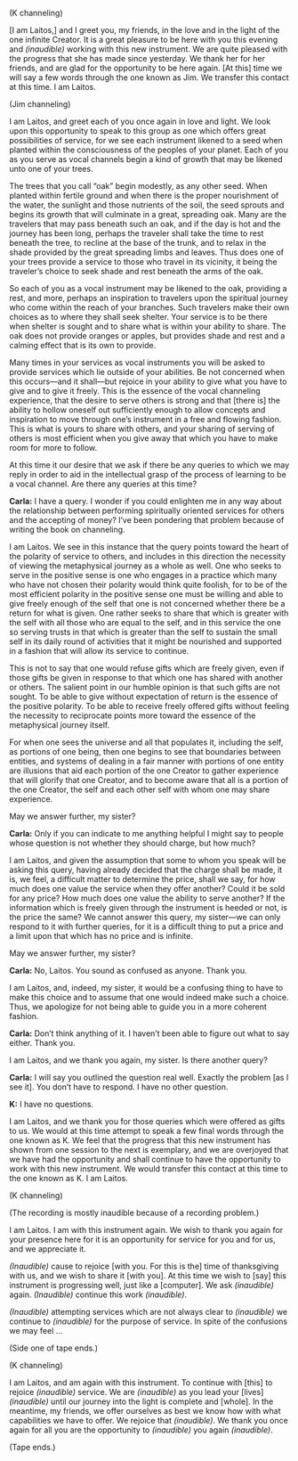 <p class="channel-type">(K channeling)</p>
<p>[I am Laitos,] and I greet you, my friends, in the love and in the light of the one infinite Creator. It is a great pleasure to be here with you this evening and <em>(inaudible)</em> working with this new instrument. We are quite pleased with the progress that she has made since yesterday. We thank her for her friends, and are glad for the opportunity to be here again. [At this] time we will say a few words through the one known as Jim. We transfer this contact at this time. I am Laitos.</p>
<p class="channel-type">(Jim channeling)</p>
<p>I am Laitos, and greet each of you once again in love and light. We look upon this opportunity to speak to this group as one which offers great possibilities of service, for we see each instrument likened to a seed when planted within the consciousness of the peoples of your planet. Each of you as you serve as vocal channels begin a kind of growth that may be likened unto one of your trees.</p>
<p>The trees that you call “oak” begin modestly, as any other seed. When planted within fertile ground and when there is the proper nourishment of the water, the sunlight and those nutrients of the soil, the seed sprouts and begins its growth that will culminate in a great, spreading oak. Many are the travelers that may pass beneath such an oak, and if the day is hot and the journey has been long, perhaps the traveler shall take the time to rest beneath the tree, to recline at the base of the trunk, and to relax in the shade provided by the great spreading limbs and leaves. Thus does one of your trees provide a service to those who travel in its vicinity, it being the traveler’s choice to seek shade and rest beneath the arms of the oak.</p>
<p>So each of you as a vocal instrument may be likened to the oak, providing a rest, and more, perhaps an inspiration to travelers upon the spiritual journey who come within the reach of your branches. Such travelers make their own choices as to where they shall seek shelter. Your service is to be there when shelter is sought and to share what is within your ability to share. The oak does not provide oranges or apples, but provides shade and rest and a calming effect that is its own to provide.</p>
<p>Many times in your services as vocal instruments you will be asked to provide services which lie outside of your abilities. Be not concerned when this occurs—and it shall—but rejoice in your ability to give what you have to give and to give it freely. This is the essence of the vocal channeling experience, that the desire to serve others is strong and that [there is] the ability to hollow oneself out sufficiently enough to allow concepts and inspiration to move through one’s instrument in a free and flowing fashion. This is what is yours to share with others, and your sharing of serving of others is most efficient when you give away that which you have to make room for more to follow.</p>
<p>At this time it our desire that we ask if there be any queries to which we may reply in order to aid in the intellectual grasp of the process of learning to be a vocal channel. Are there any queries at this time?</p>
<p><strong>Carla:</strong> I have a query. I wonder if you could enlighten me in any way about the relationship between performing spiritually oriented services for others and the accepting of money? I’ve been pondering that problem because of writing the book on channeling.</p>
<p>I am Laitos. We see in this instance that the query points toward the heart of the polarity of service to others, and includes in this direction the necessity of viewing the metaphysical journey as a whole as well. One who seeks to serve in the positive sense is one who engages in a practice which many who have not chosen their polarity would think quite foolish, for to be of the most efficient polarity in the positive sense one must be willing and able to give freely enough of the self that one is not concerned whether there be a return for what is given. One rather seeks to share that which is greater with the self with all those who are equal to the self, and in this service the one so serving trusts in that which is greater than the self to sustain the small self in its daily round of activities that it might be nourished and supported in a fashion that will allow its service to continue.</p>
<p>This is not to say that one would refuse gifts which are freely given, even if those gifts be given in response to that which one has shared with another or others. The salient point in our humble opinion is that such gifts are not sought. To be able to give without expectation of return is the essence of the positive polarity. To be able to receive freely offered gifts without feeling the necessity to reciprocate points more toward the essence of the metaphysical journey itself.</p>
<p>For when one sees the universe and all that populates it, including the self, as portions of one being, then one begins to see that boundaries between entities, and systems of dealing in a fair manner with portions of one entity are illusions that aid each portion of the one Creator to gather experience that will glorify that one Creator, and to become aware that all is a portion of the one Creator, the self and each other self with whom one may share experience.</p>
<p>May we answer further, my sister?</p>
<p><strong>Carla:</strong> Only if you can indicate to me anything helpful I might say to people whose question is not whether they should charge, but how much?</p>
<p>I am Laitos, and given the assumption that some to whom you speak will be asking this query, having already decided that the charge shall be made, it is, we feel, a difficult matter to determine the price, shall we say, for how much does one value the service when they offer another? Could it be sold for any price? How much does one value the ability to serve another? If the information which is freely given through the instrument is heeded or not, is the price the same? We cannot answer this query, my sister—we can only respond to it with further queries, for it is a difficult thing to put a price and a limit upon that which has no price and is infinite.</p>
<p>May we answer further, my sister?</p>
<p><strong>Carla:</strong> No, Laitos. You sound as confused as anyone. Thank you.</p>
<p>I am Laitos, and, indeed, my sister, it would be a confusing thing to have to make this choice and to assume that one would indeed make such a choice. Thus, we apologize for not being able to guide you in a more coherent fashion.</p>
<p><strong>Carla:</strong> Don’t think anything of it. I haven’t been able to figure out what to say either. Thank you.</p>
<p>I am Laitos, and we thank you again, my sister. Is there another query?</p>
<p><strong>Carla:</strong> I will say you outlined the question real well. Exactly the problem [as I see it]. You don’t have to respond. I have no other question.</p>
<p><strong>K:</strong> I have no questions.</p>
<p>I am Laitos, and we thank you for those queries which were offered as gifts to us. We would at this time attempt to speak a few final words through the one known as K. We feel that the progress that this new instrument has shown from one session to the next is exemplary, and we are overjoyed that we have had the opportunity and shall continue to have the opportunity to work with this new instrument. We would transfer this contact at this time to the one known as K. I am Laitos.</p>
<p class="channel-type">(K channeling)</p>
<p class="comment">(The recording is mostly inaudible because of a recording problem.)</p>
<p>I am Laitos. I am with this instrument again. We wish to thank you again for your presence here for it is an opportunity for service for you and for us, and we appreciate it.</p>
<p><em>(Inaudible)</em> cause to rejoice [with you. For this is the] time of thanksgiving with us, and we wish to share it [with you]. At this time we wish to [say] this instrument is progressing well, just like a [computer]. We ask <em>(inaudible)</em> again. <em>(Inaudible)</em> continue this work <em>(inaudible)</em>.</p>
<p><em>(Inaudible)</em> attempting services which are not always clear to <em>(inaudible)</em> we continue to <em>(inaudible)</em> for the purpose of service. In spite of the confusions we may feel …</p>
<p class="comment">(Side one of tape ends.)</p>
<p class="channel-type">(K channeling)</p>
<p>I am Laitos, and am again with this instrument. To continue with [this] to rejoice <em>(inaudible)</em> service. We are <em>(inaudible)</em> as you lead your [lives] <em>(inaudible)</em> until our journey into the light is complete and [whole]. In the meantime, my friends, we offer ourselves as best we know how with what capabilities we have to offer. We rejoice that <em>(inaudible)</em>. We thank you once again for all you are the opportunity to <em>(inaudible)</em> you again <em>(inaudible)</em>.</p>
<p class="comment">(Tape ends.)</p>
